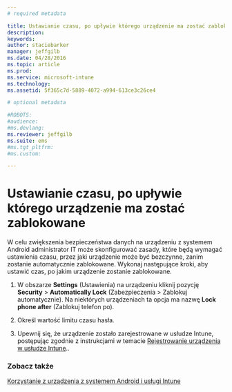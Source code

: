 ```yaml
---
# required metadata

title: Ustawianie czasu, po upływie którego urządzenie ma zostać zablokowane | Microsoft Intune
description:
keywords:
author: staciebarker
manager: jeffgilb
ms.date: 04/28/2016
ms.topic: article
ms.prod:
ms.service: microsoft-intune
ms.technology:
ms.assetid: 5f365c7d-5889-4072-a994-613ce3c26ce4

# optional metadata

#ROBOTS:
#audience:
#ms.devlang:
ms.reviewer: jeffgilb
ms.suite: ems
#ms.tgt_pltfrm:
#ms.custom:

---
```



# Ustawianie czasu, po upływie którego urządzenie ma zostać zablokowane

W celu zwiększenia bezpieczeństwa danych na urządzeniu z systemem Android administrator IT może skonfigurować zasady, które będą wymagać ustawienia czasu, przez jaki urządzenie może być bezczynne, zanim zostanie automatycznie zablokowane. Wykonaj następujące kroki, aby ustawić czas, po jakim urządzenie zostanie zablokowane.
 
1.  W obszarze **Settings** (Ustawienia) na urządzeniu kliknij pozycję **Security** &gt; **Automatically Lock** (Zabezpieczenia > Zablokuj automatycznie). Na niektórych urządzeniach ta opcja ma nazwę **Lock phone after** (Zablokuj telefon po).

2.  Określ wartość limitu czasu hasła.

3.  Upewnij się, że urządzenie zostało zarejestrowane w usłudze Intune, postępując zgodnie z instrukcjami w temacie [Rejestrowanie urządzenia w usłudze Intune](enroll-your-device-in-Intune-android.md)..

### Zobacz także
[Korzystanie z urządzenia z systemem Android i usługi Intune](using-your-android-device-with-intune.md)


<!--HONumber=May16_HO1-->


